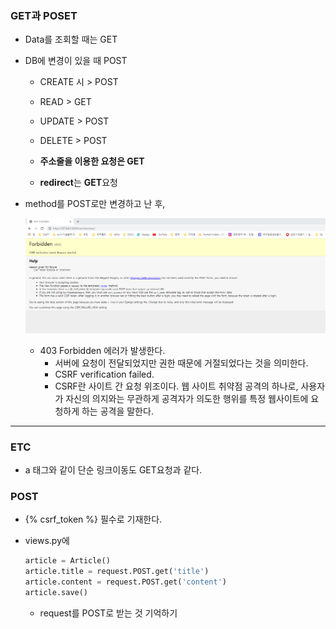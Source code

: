 ### GET과 POSET

- Data를 조회할 때는 GET

- DB에 변경이 있을 때 POST

  - CREATE 시 > POST
  - READ > GET
  - UPDATE > POST
  - DELETE > POST

  - **주소줄을 이용한 요청은 GET**
  - **redirect**는 **GET**요청

- method를 POST로만 변경하고 난 후,

  ![image-20220310131850917](Django3.assets/image-20220310131850917.png)

  - 403 Forbidden 에러가 발생한다. 
    - 서버에 요청이 전달되었지만 권한 때문에 거절되었다는 것을 의미한다.
    - CSRF verification failed.
    - CSRF란 사이트 간 요청 위조이다. 웹 사이트 취약점 공격의 하나로, 사용자가 자신의 의지와는 무관하게 공격자가 의도한 행위를 특정 웹사이트에 요청하게 하는 공격을 말한다.

---

### ETC

- a 태그와 같이 단순 링크이동도 GET요청과 같다.

### POST

- {% csrf_token %} 필수로 기재한다.

- views.py에 

  ``` python
  article = Article()
  article.title = request.POST.get('title')
  article.content = request.POST.get('content')
  article.save()
  ```

  - request를 POST로 받는 것 기억하기

  